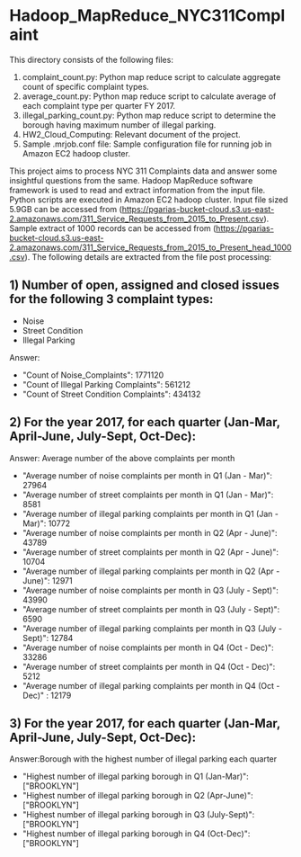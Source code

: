 # Hadoop_MapReduce_NYC311Complaint

This directory consists of the following files:

1) complaint_count.py: Python map reduce script to calculate aggregate count of specific complaint types.
2) average_count.py: Python map reduce script to calculate average of each complaint type per quarter FY 2017.
3) illegal_parking_count.py: Python map reduce script to determine the borough having maximum number of illegal parking.
4) HW2_Cloud_Computing: Relevant document of the project.
5) Sample .mrjob.conf file: Sample configuration file for running job in Amazon EC2 hadoop cluster.



This project aims to process NYC 311 Complaints data and answer some insightful questions from the same. Hadoop MapReduce software framework is used to read and extract information from the input file. Python scripts are executed in Amazon EC2 hadoop cluster. Input file sized 5.9GB can be accessed from (https://pgarias-bucket-cloud.s3.us-east-2.amazonaws.com/311_Service_Requests_from_2015_to_Present.csv). Sample extract of 1000 records can be accessed from (https://pgarias-bucket-cloud.s3.us-east-2.amazonaws.com/311_Service_Requests_from_2015_to_Present_head_1000.csv). The following details are extracted from the file post processing:

## 1) Number of open, assigned and closed issues for the following 3 complaint types: 
  - Noise
  - Street Condition
  - Illegal Parking
  
Answer: 	    

- "Count of Noise_Complaints":  			1771120
- "Count of Illegal Parking Complaints":		561212
- "Count of Street Condition Complaints":		434132
        
## 2) For the year 2017, for each quarter (Jan-Mar, April-June, July-Sept, Oct-Dec):

Answer: Average number of the above complaints per month 

- "Average number of noise complaints per month in Q1 (Jan - Mar)":	 		27964
- "Average number of street complaints per month in Q1 (Jan - Mar)":			8581
- "Average number of illegal parking complaints per month in Q1 (Jan - Mar)":		10772
- "Average number of noise complaints per month in Q2 (Apr - June)":			43789
- "Average number of street complaints per month in Q2 (Apr - June)":			10704
- "Average number of illegal parking complaints per month in Q2 (Apr - June)":		12971
- "Average number of noise complaints per month in Q3 (July - Sept)":			43990
- "Average number of street complaints per month in Q3 (July - Sept)":			6590
- "Average number of illegal parking complaints per month in Q3 (July - Sept)":		12784
- "Average number of noise complaints per month in Q4 (Oct - Dec)":			33286
- "Average number of street complaints per month in Q4 (Oct - Dec)":			5212
- "Average number of illegal parking complaints per month in Q4 (Oct - Dec)"	:	12179

## 3) For the year 2017, for each quarter (Jan-Mar, April-June, July-Sept, Oct-Dec):

Answer:Borough with the highest number of illegal parking each quarter
  
 
- "Highest number of illegal parking borough in Q1 (Jan-Mar)":		["BROOKLYN"]
- "Highest number of illegal parking borough in Q2 (Apr-June)":		["BROOKLYN"]
- "Highest number of illegal parking borough in Q3 (July-Sept)":	["BROOKLYN"]
- "Highest number of illegal parking borough in Q4 (Oct-Dec)":		["BROOKLYN"]

